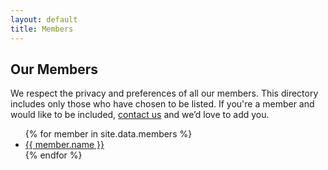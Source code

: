 ```yaml
---
layout: default
title: Members
---
```


<h2>Our Members</h2>

We respect the privacy and preferences of all our members. This directory includes only those who have chosen to be listed. If you're a member and would like to be included, [contact us](/contact/) and we’d love to add you.

<ul>
  {% for member in site.data.members %}
    <li>
      <a href="/members/{{ member.username }}/">{{ member.name }}</a>
    </li>
  {% endfor %}
</ul>
